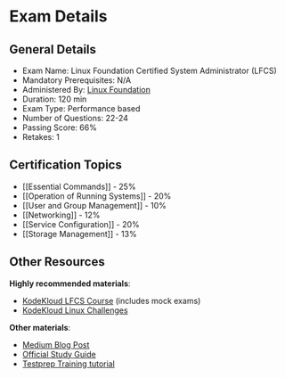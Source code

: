 # Exam Details

## General Details

- Exam Name: Linux Foundation Certified System Administrator (LFCS)
- Mandatory Prerequisites: N/A
- Administered By: [Linux Foundation](https://www.linuxfoundation.org/)
- Duration: 120 min
- Exam Type: Performance based
- Number of Questions: 22-24
- Passing Score: 66%
- Retakes: 1

## Certification Topics

- [[Essential Commands]] - 25%
- [[Operation of Running Systems]] - 20%
- [[User and Group Management]] - 10%
- [[Networking]] - 12%
- [[Service Configuration]] - 20%
- [[Storage Management]] - 13%

## Other Resources

**Highly recommended materials**:

- [KodeKloud LFCS Course](https://kodekloud.com/courses/linux-foundation-certified-system-administrator-lfcs/) (includes mock exams)
- [KodeKloud Linux Challenges](https://kodekloud.com/courses/linux-challenges/)

**Other materials**:

- [Medium Blog Post](https://ozguryarikkas.medium.com/lfcs-linux-foundation-system-administrator-exam-study-guide-with-exercises-part-1-d9ddc9efc39f)
- [Official Study Guide](https://training.linuxfoundation.org/wp-content/uploads/2019/04/LFCS-Study-Guide-v1.1.pdf)
- [Testprep Training tutorial](https://www.testpreptraining.com/tutorial/linux-foundation-certified-system-administrator-lfcs/)
